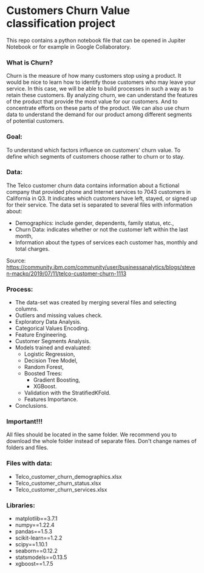 # Customers Churn Value classification project
This repo contains a python notebook file that can be opened in Jupiter Notebook or for example in Google Collaboratory.
### What is Churn?
Churn is the measure of how many customers stop using a product.
It would be nice to learn how to identify those customers who may leave your service. In this case, we will be able to build processes in such a way as to retain these customers.
By analyzing churn, we can understand the features of the product that provide the most value for our customers. And to concentrate efforts on these parts of the product.
We can also use churn data to understand the demand for our product among different segments of potential customers.

### Goal:
To understand which factors influence on customers' churn value. To define which segments of customers choose rather to churn or to stay.

### Data:
The Telco customer churn data contains information about a fictional company that provided phone and Internet services to 7043 customers in California in Q3. It indicates which customers have left, stayed, or signed up for their service. The data set is separated to several files with information about:
* Demographics: include gender, dependents, family status, etc.,
* Churn Data: indicates whether or not the customer left within the last month,
* Information about the types of services each customer has, monthly and total charges.


Source: https://community.ibm.com/community/user/businessanalytics/blogs/steven-macko/2019/07/11/telco-customer-churn-1113
### Process:
* The data-set was created by merging several files and selecting columns.
* Outliers and missing values check.
* Exploratory Data Analysis.
* Categorical Values Encoding.
* Feature Engineering.
* Customer Segments Analysis.
* Models trained and evaluated:
  * Logistic Regression,
  * Decision Tree Model,
  * Random Forest,
  * Boosted Trees:
    * Gradient Boosting,
    * XGBoost.
  * Validation with the StratifiedKFold.
  * Features Importance.
* Conclusions.

### Important!!! 
All files should be located in the same folder.
We recommend you to download the whole folder instead of separate files. Don't change names of folders and files.

### Files with data: 
* Telco_customer_churn_demographics.xlsx
* Telco_customer_churn_status.xlsx
* Telco_customer_churn_services.xlsx

### Libraries: 
* matplotlib==3.7.1
* numpy==1.22.4
* pandas==1.5.3
* scikit-learn==1.2.2
* scipy==1.10.1
* seaborn==0.12.2
* statsmodels==0.13.5
* xgboost==1.7.5

